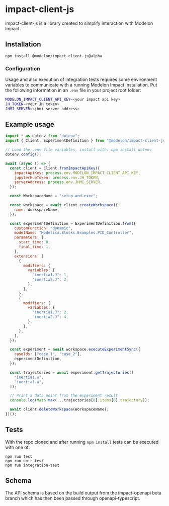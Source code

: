 # impact-client-js

impact-client-js is a library created to simplify interaction with Modelon Impact.

## Installation

`npm install @modelon/impact-client-js@alpha`

### Configuration

Usage and also execution of integration tests requires some environment variables to communicate with a running Modelon Impact installation.
Put the following information in an `.env` file in your project root folder:

```bash
MODELON_IMPACT_CLIENT_API_KEY=<your impact api key>
JH_TOKEN=<your JH token>
JHMI_SERVER=<jhmi server address>
```

## Example usage

```JavaScript
import * as dotenv from "dotenv";
import { Client, ExperimentDefinition } from "@modelon/impact-client-js";

// Load the .env file variables, install with: npm install dotenv
dotenv.config();

await (async () => {
  const client = Client.fromImpactApiKey({
    impactApiKey: process.env.MODELON_IMPACT_CLIENT_API_KEY,
    jupyterHubToken: process.env.JH_TOKEN,
    serverAddress: process.env.JHMI_SERVER,
  });

  const WorkspaceName = "setup-and-exec";

  const workspace = await client.createWorkspace({
    name: WorkspaceName,
  });

  const experimentDefinition = ExperimentDefinition.from({
    customFunction: "dynamic",
    modelName: "Modelica.Blocks.Examples.PID_Controller",
    parameters: {
      start_time: 0,
      final_time: 1,
    },
    extensions: [
      {
        modifiers: {
          variables: {
            "inertia1.J": 1,
            "inertia2.J": 2,
          },
        },
      },
      {
        modifiers: {
          variables: {
            "inertia1.J": 2,
            "inertia2.J": 4,
          },
        },
      },
    ],
  });

  const experiment = await workspace.executeExperimentSync({
    caseIds: ["case_1", "case_2"],
    experimentDefinition,
  });

  const trajectories = await experiment.getTrajectories([
    "inertia1.w",
    "inertia1.a",
  ]);

  // Print a data point from the experiment result
  console.log(Math.max(...trajectories[0].items[0].trajectory));

  await client.deleteWorkspace(WorkspaceName);
})();
```

## Tests

With the repo cloned and after running `npm install` tests can be executed with one of:

```
npm run test
npm run unit-test
npm run integration-test
```

## Schema

The API schema is based on the build output from the impact-openapi beta branch which has then been passed through openapi-typescript.
